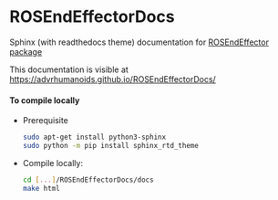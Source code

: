 # ROSEndEffectorDocs
Sphinx (with readthedocs theme) documentation for [ROSEndEffector package](https://github.com/ADVRHumanoids/ROSEndEffector)

This documentation is visible at https://advrhumanoids.github.io/ROSEndEffectorDocs/


#### To compile locally
- Prerequisite
  ~~~bash
  sudo apt-get install python3-sphinx
  sudo python -m pip install sphinx_rtd_theme
  ~~~

- Compile locally:
  ~~~bash
  cd [...]/ROSEndEffectorDocs/docs
  make html
  ~~~
